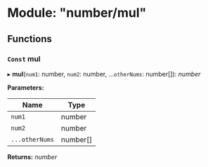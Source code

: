 # Module: "number/mul"

## Functions

### `Const` mul

▸ **mul**(`num1`: number, `num2`: number, ...`otherNums`: number[]): *number*

**Parameters:**

Name | Type |
------ | ------ |
`num1` | number |
`num2` | number |
`...otherNums` | number[] |

**Returns:** *number*

